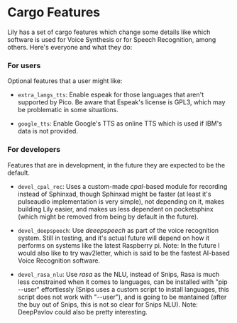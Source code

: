 # Cargo Features

Lily has a set of cargo features which change some details like which software
is used for Voice Synthesis or for Speech Recognition, among others. Here's
everyone and what they do:

### For users

Optional features that a user might like:

- `extra_langs_tts`: Enable espeak for those languages that aren't supported by 
Pico. Be aware that Espeak's license is GPL3, which may be problematic in 
some situations.

- `google_tts`: Enable Google's TTS as online TTS which is used if IBM's data
is not provided.

### For developers

Features that are in development, in the future they are expected to be the
default.

- `devel_cpal_rec`: Uses a custom-made _cpal_-based module for recording instead
of Sphinxad, though Sphinxad might be faster (at least it's pulseaudio
implementation is very simple), not depending on it, makes building Lily easier,
and makes us less dependent on pocketsphinx (which might be removed from being
by default in the future).

- `devel_deepspeech`: Use _deeepspeech_ as part of the voice recognition system.
Still in testing, and it's actual future will depend on how it performs on
systems like the latest Raspberry pi. Note: In the future I would also like to
try wav2letter, which is said to be the fastest AI-based Voice Recognition
software.


- `devel_rasa_nlu`: Use _rasa_ as the NLU, instead of Snips, Rasa is much less
constrained when it comes to languages, can be installed with "pip --user"
effortlessly (Snips uses a custom script to install languages, this script does
not work with "--user"), and is going to be mantained (after the buy out of 
Snips, this is not so clear for Snips NLU). Note: DeepPavlov could also be
pretty interesting.

